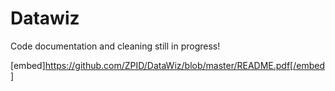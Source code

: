 # Datawiz

Code documentation and cleaning still in progress!

[embed]https://github.com/ZPID/DataWiz/blob/master/README.pdf[/embed]
